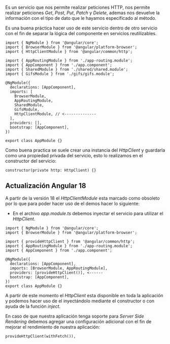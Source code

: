Es un servicio que nos permite realizar peticiones HTTP, nos permite realizar peticiones *Get*, *Post*, *Put*, *Patch* y *Delete*, ademas nos devuelve la información con el tipo de dato que le hayamos especificado al método. 

Es una buena práctica hacer uso de este servicio dentro de otro servicio con el fin de separar la lógica del componente en servicios reutilizables.

```
import { NgModule } from '@angular/core';
import { BrowserModule } from '@angular/platform-browser';
import { HttpClientModule } from '@angular/common/http';

import { AppRoutingModule } from './app-routing.module';
import { AppComponent } from './app.component';
import { SharedModule } from './shared/shared.module';
import { GifsModule } from './gifs/gifs.module';

@NgModule({
  declarations: [AppComponent],
  imports: [
    BrowserModule,
    AppRoutingModule,
    SharedModule,
    GifsModule,
    HttpClientModule, // <-------------- 
  ],
  providers: [],
  bootstrap: [AppComponent],
})

export class AppModule {}
```

Como buena practica se suele crear una instancia del *HttpClient* y guardarla como una propiedad privada del servicio, esto lo realizamos en el constructor del servicio:

```
constructor(private http: HttpClient) {}
```
## Actualización Angular 18

A partir de la versión 18 el *HttpClientModule* esta marcado como obsoleto por lo que para poder hacer uso de el demos hacer lo siguiente:

- En el archivo *app.module.ts* debemos inyectar el servicio para utilizar el *HttpClient*.

```
import { NgModule } from '@angular/core';
import { BrowserModule } from '@angular/platform-browser';

import { provideHttpClient } from '@angular/common/http';
import { AppRoutingModule } from './app-routing.module';
import { AppComponent } from './app.component';

@NgModule({
  declarations: [AppComponent],
  imports: [BrowserModule, AppRoutingModule],
  providers: [provideHttpClient()], <------
  bootstrap: [AppComponent],
})
export class AppModule {}
```

A partir de este momento el *HttpClient* esta disponible en toda la aplicación y podemos hacer uso de el inyectándolo mediante el constructor o con ayuda de la función *inject*.

En caso de que nuestra aplicación tenga soporte para *Server Side Rendering* debemos agregar una configuración adicional con el fin de mejorar el rendimiento de nuestra aplicación:

```
provideHttpClient(withFetch()),
```

